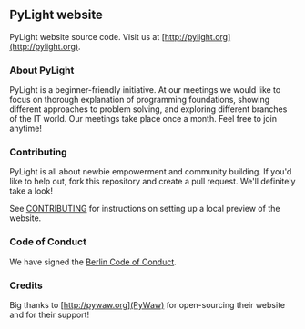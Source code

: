 ## PyLight website

PyLight website source code. Visit us at [http://pylight.org](http://pylight.org).

### About PyLight

PyLight is a beginner-friendly initiative. At our meetings we would like to focus on thorough explanation of programming foundations, showing different approaches to problem solving, and exploring different branches of the IT world. Our meetings take place once a month. Feel free to join anytime!

### Contributing

PyLight is all about newbie empowerment and community building. If you'd like to help out, fork this repository and create a pull request. We'll definitely take a look!

See [CONTRIBUTING](CONTRIBUTING.md) for instructions on setting up a local preview of the website.

### Code of Conduct

We have signed the [Berlin Code of Conduct](http://berlincodeofconduct.org/).

### Credits

Big thanks to [http://pywaw.org](PyWaw) for open-sourcing their website and for their support!
